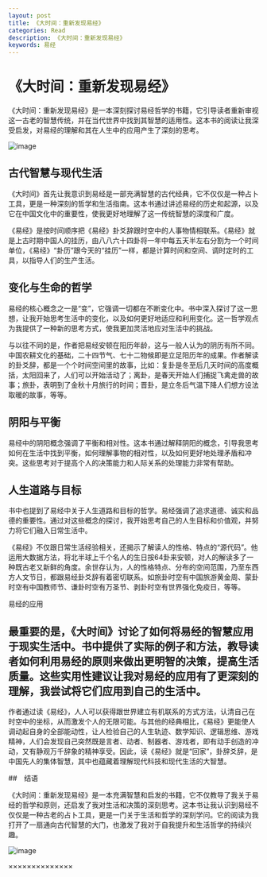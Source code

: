 ```yaml
---
layout: post
title: 《大时间：重新发现易经》
categories: Read
description: 《大时间：重新发现易经》
keywords: 易经
---
```


# 《大时间：重新发现易经》

《大时间：重新发现易经》是一本深刻探讨易经哲学的书籍，它引导读者重新审视这一古老的智慧传统，并在当代世界中找到其智慧的适用性。这本书的阅读让我深受启发，对易经的理解和其在人生中的应用产生了深刻的思考。

![image](https://github.com/weakchen007/aiwv.github.io/assets/58799395/f8696bf3-2793-4cca-936d-62599e5cb317)

## 古代智慧与现代生活

《大时间》首先让我意识到易经是一部充满智慧的古代经典，它不仅仅是一种占卜工具，更是一种深刻的哲学和生活指南。这本书通过讲述易经的历史和起源，以及它在中国文化中的重要性，使我更好地理解了这一传统智慧的深度和广度。

《易经》是按时间顺序把《易经》卦爻辞跟时空中的人事物情相联系。《易经》就是上古时期中国人的挂历，由八八六十四卦将一年中每五天半左右分割为一个时间单位，《易经》“卦历”跟今天的“挂历”一样，都是计算时间和空间、调时定时的工具，以指导人们的生产生活。

## 变化与生命的哲学

易经的核心概念之一是“变”，它强调一切都在不断变化中。书中深入探讨了这一思想，让我开始思考生活中的变化，以及如何更好地适应和利用变化。这一哲学观点为我提供了一种新的思考方式，使我更加灵活地应对生活中的挑战。

与以往不同的是，作者把易经安顿在阳历年龄，这与一般人认为的阴历有所不同。中国农耕文化的基础，二十四节气、七十二物候即是立足阳历年的成果。作者解读的卦爻辞，都是一个个时间空间里的故事，比如：复卦是冬至后几天时间的高度概括，太阳回来了，人们可以开始活动了；离卦，是春天开始人们捕捉飞禽走兽的故事；旅卦，表明到了金秋十月旅行的时间；晋卦，是立冬后气温下降人们想方设法取暖的故事，等等。

## 阴阳与平衡

易经中的阴阳概念强调了平衡和相对性。这本书通过解释阴阳的概念，引导我思考如何在生活中找到平衡，如何理解事物的相对性，以及如何更好地处理矛盾和冲突。这些思考对于提高个人的决策能力和人际关系的处理能力非常有帮助。

## 人生道路与目标

书中也提到了易经中关于人生道路和目标的哲学。易经强调了追求道德、诚实和品德的重要性。通过对这些概念的探讨，我开始思考自己的人生目标和价值观，并努力将它们融入日常生活中。

《易经》不仅跟日常生活经验相关，还揭示了解读人的性格、特点的“源代码”。他运用大数据方法，将北半球上千个名人的生日按64卦来安顿，对人的解读多了一种既古老又新鲜的角度。余世存认为，人的性格特点、分布的空间范围，乃至东西方人文节日，都跟易经卦爻辞有着密切联系。如旅卦时空有中国旅游黄金周、蒙卦时空有中国教师节、谦卦时空有万圣节、剥卦时空有世界强化免疫日，等等。

易经的应用

## 最重要的是，《大时间》讨论了如何将易经的智慧应用于现实生活中。书中提供了实际的例子和方法，教导读者如何利用易经的原则来做出更明智的决策，提高生活质量。这些实用性建议让我对易经的应用有了更深刻的理解，我尝试将它们应用到自己的生活中。

作者通过读《易经》，人人可以获得跟世界建立有机联系的方式方法，认清自己在时空中的坐标，从而激发个人的无限可能。与其他的经典相比，《易经》更能使人调动起自身的全部能动性，让人检验自己的人生轨迹、数学知识、逻辑思维、游戏精神，人们会发现自己突然既是言者、动者、制器者、游戏者，即有动手创造的冲动，又有静观万千辞象的精神享受。因此，读《易经》就是“回家”，卦辞爻辞，是中国先人的集体智慧，其中也蕴藏着理解现代科技和现代生活的大智慧。

##　结语

《大时间：重新发现易经》是一本充满智慧和启发的书籍，它不仅教导了我关于易经的哲学和原则，还启发了我对生活和决策的深刻思考。这本书让我认识到易经不仅仅是一种古老的占卜工具，更是一门关于生活和哲学的深刻学问。它的阅读为我打开了一扇通向古代智慧的大门，也激发了我对于自我提升和生活哲学的持续兴趣。

![image](https://github.com/weakchen007/aiwv.github.io/assets/58799395/8222b2f4-a2e0-448a-b09e-0f656538c1ea)

××××××××××××××
